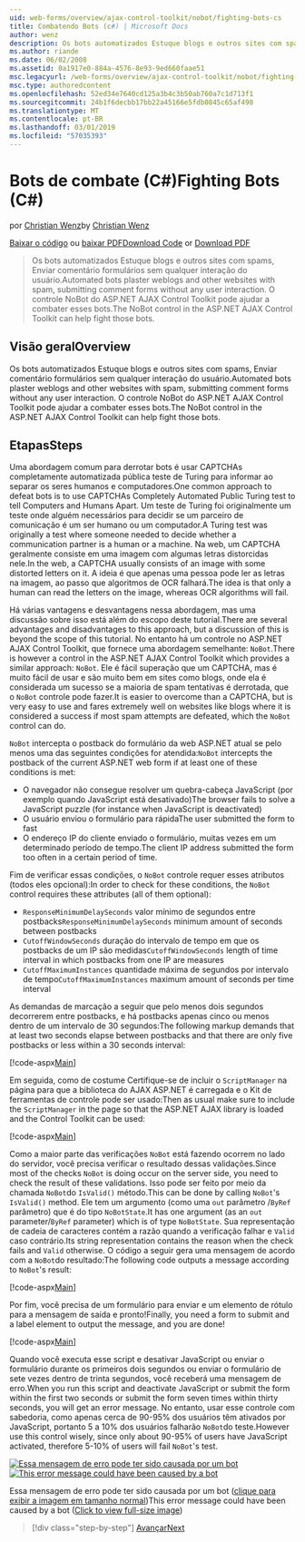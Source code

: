```yaml
---
uid: web-forms/overview/ajax-control-toolkit/nobot/fighting-bots-cs
title: Combatendo Bots (c#) | Microsoft Docs
author: wenz
description: Os bots automatizados Estuque blogs e outros sites com spams, Enviar comentário formulários sem qualquer interação do usuário. Controle NoBot do ASP.NET AJAX Con...
ms.author: riande
ms.date: 06/02/2008
ms.assetid: 0a1917e0-884a-4576-8e93-9ed660faae51
msc.legacyurl: /web-forms/overview/ajax-control-toolkit/nobot/fighting-bots-cs
msc.type: authoredcontent
ms.openlocfilehash: 52ed34e7640cd125a3b4c3b50ab760a7c1d713f1
ms.sourcegitcommit: 24b1f6decbb17bb22a45166e5fdb0845c65af498
ms.translationtype: MT
ms.contentlocale: pt-BR
ms.lasthandoff: 03/01/2019
ms.locfileid: "57035393"
---
```

<a name="fighting-bots-c"></a><span data-ttu-id="852c2-104">Bots de combate (C#)</span><span class="sxs-lookup"><span data-stu-id="852c2-104">Fighting Bots (C#)</span></span>
====================
<span data-ttu-id="852c2-105">por [Christian Wenz](https://github.com/wenz)</span><span class="sxs-lookup"><span data-stu-id="852c2-105">by [Christian Wenz](https://github.com/wenz)</span></span>

<span data-ttu-id="852c2-106">[Baixar o código](http://download.microsoft.com/download/9/3/f/93f8daea-bebd-4821-833b-95205389c7d0/NoBot0.cs.zip) ou [baixar PDF](http://download.microsoft.com/download/b/6/a/b6ae89ee-df69-4c87-9bfb-ad1eb2b23373/nobot0CS.pdf)</span><span class="sxs-lookup"><span data-stu-id="852c2-106">[Download Code](http://download.microsoft.com/download/9/3/f/93f8daea-bebd-4821-833b-95205389c7d0/NoBot0.cs.zip) or [Download PDF](http://download.microsoft.com/download/b/6/a/b6ae89ee-df69-4c87-9bfb-ad1eb2b23373/nobot0CS.pdf)</span></span>

> <span data-ttu-id="852c2-107">Os bots automatizados Estuque blogs e outros sites com spams, Enviar comentário formulários sem qualquer interação do usuário.</span><span class="sxs-lookup"><span data-stu-id="852c2-107">Automated bots plaster weblogs and other websites with spam, submitting comment forms without any user interaction.</span></span> <span data-ttu-id="852c2-108">O controle NoBot do ASP.NET AJAX Control Toolkit pode ajudar a combater esses bots.</span><span class="sxs-lookup"><span data-stu-id="852c2-108">The NoBot control in the ASP.NET AJAX Control Toolkit can help fight those bots.</span></span>


## <a name="overview"></a><span data-ttu-id="852c2-109">Visão geral</span><span class="sxs-lookup"><span data-stu-id="852c2-109">Overview</span></span>

<span data-ttu-id="852c2-110">Os bots automatizados Estuque blogs e outros sites com spams, Enviar comentário formulários sem qualquer interação do usuário.</span><span class="sxs-lookup"><span data-stu-id="852c2-110">Automated bots plaster weblogs and other websites with spam, submitting comment forms without any user interaction.</span></span> <span data-ttu-id="852c2-111">O controle NoBot do ASP.NET AJAX Control Toolkit pode ajudar a combater esses bots.</span><span class="sxs-lookup"><span data-stu-id="852c2-111">The NoBot control in the ASP.NET AJAX Control Toolkit can help fight those bots.</span></span>

## <a name="steps"></a><span data-ttu-id="852c2-112">Etapas</span><span class="sxs-lookup"><span data-stu-id="852c2-112">Steps</span></span>

<span data-ttu-id="852c2-113">Uma abordagem comum para derrotar bots é usar CAPTCHAs completamente automatizada pública teste de Turing para informar ao separar os seres humanos e computadores.</span><span class="sxs-lookup"><span data-stu-id="852c2-113">One common approach to defeat bots is to use CAPTCHAs Completely Automated Public Turing test to tell Computers and Humans Apart.</span></span> <span data-ttu-id="852c2-114">Um teste de Turing foi originalmente um teste onde alguém necessários para decidir se um parceiro de comunicação é um ser humano ou um computador.</span><span class="sxs-lookup"><span data-stu-id="852c2-114">A Turing test was originally a test where someone needed to decide whether a communication partner is a human or a machine.</span></span> <span data-ttu-id="852c2-115">Na web, um CAPTCHA geralmente consiste em uma imagem com algumas letras distorcidas nele.</span><span class="sxs-lookup"><span data-stu-id="852c2-115">In the web, a CAPTCHA usually consists of an image with some distorted letters on it.</span></span> <span data-ttu-id="852c2-116">A ideia é que apenas uma pessoa pode ler as letras na imagem, ao passo que algoritmos de OCR falhará.</span><span class="sxs-lookup"><span data-stu-id="852c2-116">The idea is that only a human can read the letters on the image, whereas OCR algorithms will fail.</span></span>

<span data-ttu-id="852c2-117">Há várias vantagens e desvantagens nessa abordagem, mas uma discussão sobre isso está além do escopo deste tutorial.</span><span class="sxs-lookup"><span data-stu-id="852c2-117">There are several advantages and disadvantages to this approach, but a discussion of this is beyond the scope of this tutorial.</span></span> <span data-ttu-id="852c2-118">No entanto há um controle no ASP.NET AJAX Control Toolkit, que fornece uma abordagem semelhante: `NoBot`.</span><span class="sxs-lookup"><span data-stu-id="852c2-118">There is however a control in the ASP.NET AJAX Control Toolkit which provides a similar approach: `NoBot`.</span></span> <span data-ttu-id="852c2-119">Ele é fácil superação que um CAPTCHA, mas é muito fácil de usar e são muito bem em sites como blogs, onde ela é considerada um sucesso se a maioria de spam tentativas é derrotada, que o `NoBot` controle pode fazer.</span><span class="sxs-lookup"><span data-stu-id="852c2-119">It is easier to overcome than a CAPTCHA, but is very easy to use and fares extremely well on websites like blogs where it is considered a success if most spam attempts are defeated, which the `NoBot` control can do.</span></span>

<span data-ttu-id="852c2-120">`NoBot` intercepta o postback do formulário da web ASP.NET atual se pelo menos uma das seguintes condições for atendida:</span><span class="sxs-lookup"><span data-stu-id="852c2-120">`NoBot` intercepts the postback of the current ASP.NET web form if at least one of these conditions is met:</span></span>

- <span data-ttu-id="852c2-121">O navegador não consegue resolver um quebra-cabeça JavaScript (por exemplo quando JavaScript está desativado)</span><span class="sxs-lookup"><span data-stu-id="852c2-121">The browser fails to solve a JavaScript puzzle (for instance when JavaScript is deactivated)</span></span>
- <span data-ttu-id="852c2-122">O usuário enviou o formulário para rápida</span><span class="sxs-lookup"><span data-stu-id="852c2-122">The user submitted the form to fast</span></span>
- <span data-ttu-id="852c2-123">O endereço IP do cliente enviado o formulário, muitas vezes em um determinado período de tempo.</span><span class="sxs-lookup"><span data-stu-id="852c2-123">The client IP address submitted the form too often in a certain period of time.</span></span>

<span data-ttu-id="852c2-124">Fim de verificar essas condições, o `NoBot` controle requer esses atributos (todos eles opcional):</span><span class="sxs-lookup"><span data-stu-id="852c2-124">In order to check for these conditions, the `NoBot` control requires these attributes (all of them optional):</span></span>

- <span data-ttu-id="852c2-125">`ResponseMinimumDelaySeconds` valor mínimo de segundos entre postbacks</span><span class="sxs-lookup"><span data-stu-id="852c2-125">`ResponseMinimumDelaySeconds` minimum amount of seconds between postbacks</span></span>
- <span data-ttu-id="852c2-126">`CutoffWindowSeconds` duração do intervalo de tempo em que os postbacks de um IP são medidas</span><span class="sxs-lookup"><span data-stu-id="852c2-126">`CutoffWindowSeconds` length of time interval in which postbacks from one IP are measures</span></span>
- <span data-ttu-id="852c2-127">`CutoffMaximumInstances` quantidade máxima de segundos por intervalo de tempo</span><span class="sxs-lookup"><span data-stu-id="852c2-127">`CutoffMaximumInstances` maximum amount of seconds per time interval</span></span>

<span data-ttu-id="852c2-128">As demandas de marcação a seguir que pelo menos dois segundos decorrerem entre postbacks, e há postbacks apenas cinco ou menos dentro de um intervalo de 30 segundos:</span><span class="sxs-lookup"><span data-stu-id="852c2-128">The following markup demands that at least two seconds elapse between postbacks and that there are only five postbacks or less within a 30 seconds interval:</span></span>

[!code-aspx[Main](fighting-bots-cs/samples/sample1.aspx)]

<span data-ttu-id="852c2-129">Em seguida, como de costume Certifique-se de incluir o `ScriptManager` na página para que a biblioteca do AJAX ASP.NET é carregada e o Kit de ferramentas de controle pode ser usado:</span><span class="sxs-lookup"><span data-stu-id="852c2-129">Then as usual make sure to include the `ScriptManager` in the page so that the ASP.NET AJAX library is loaded and the Control Toolkit can be used:</span></span>

[!code-aspx[Main](fighting-bots-cs/samples/sample2.aspx)]

<span data-ttu-id="852c2-130">Como a maior parte das verificações `NoBot` está fazendo ocorrem no lado do servidor, você precisa verificar o resultado dessas validações.</span><span class="sxs-lookup"><span data-stu-id="852c2-130">Since most of the checks `NoBot` is doing occur on the server side, you need to check the result of these validations.</span></span> <span data-ttu-id="852c2-131">Isso pode ser feito por meio da chamada `NoBot`do `IsValid()` método.</span><span class="sxs-lookup"><span data-stu-id="852c2-131">This can be done by calling `NoBot`'s `IsValid()` method.</span></span> <span data-ttu-id="852c2-132">Ele tem um argumento (como uma `out` parâmetro /`ByRef` parâmetro) que é do tipo `NoBotState`.</span><span class="sxs-lookup"><span data-stu-id="852c2-132">It has one argument (as an `out` parameter/`ByRef` parameter) which is of type `NoBotState`.</span></span> <span data-ttu-id="852c2-133">Sua representação de cadeia de caracteres contém a razão quando a verificação falhar e `Valid` caso contrário.</span><span class="sxs-lookup"><span data-stu-id="852c2-133">Its string representation contains the reason when the check fails and `Valid` otherwise.</span></span> <span data-ttu-id="852c2-134">O código a seguir gera uma mensagem de acordo com a `NoBot`do resultado:</span><span class="sxs-lookup"><span data-stu-id="852c2-134">The following code outputs a message according to `NoBot`'s result:</span></span>

[!code-aspx[Main](fighting-bots-cs/samples/sample3.aspx)]

<span data-ttu-id="852c2-135">Por fim, você precisa de um formulário para enviar e um elemento de rótulo para a mensagem de saída e pronto!</span><span class="sxs-lookup"><span data-stu-id="852c2-135">Finally, you need a form to submit and a label element to output the message, and you are done!</span></span>

[!code-aspx[Main](fighting-bots-cs/samples/sample4.aspx)]

<span data-ttu-id="852c2-136">Quando você executa esse script e desativar JavaScript ou enviar o formulário durante os primeiros dois segundos ou enviar o formulário de sete vezes dentro de trinta segundos, você receberá uma mensagem de erro.</span><span class="sxs-lookup"><span data-stu-id="852c2-136">When you run this script and deactivate JavaScript or submit the form within the first two seconds or submit the form seven times within thirty seconds, you will get an error message.</span></span> <span data-ttu-id="852c2-137">No entanto, usar esse controle com sabedoria, como apenas cerca de 90-95% dos usuários têm ativados por JavaScript, portanto 5 a 10% dos usuários falharão `NoBot`do teste.</span><span class="sxs-lookup"><span data-stu-id="852c2-137">However use this control wisely, since only about 90-95% of users have JavaScript activated, therefore 5-10% of users will fail `NoBot`'s test.</span></span>


<span data-ttu-id="852c2-138">[![Essa mensagem de erro pode ter sido causada por um bot](fighting-bots-cs/_static/image2.png)](fighting-bots-cs/_static/image1.png)</span><span class="sxs-lookup"><span data-stu-id="852c2-138">[![This error message could have been caused by a bot](fighting-bots-cs/_static/image2.png)](fighting-bots-cs/_static/image1.png)</span></span>

<span data-ttu-id="852c2-139">Essa mensagem de erro pode ter sido causada por um bot ([clique para exibir a imagem em tamanho normal](fighting-bots-cs/_static/image3.png))</span><span class="sxs-lookup"><span data-stu-id="852c2-139">This error message could have been caused by a bot ([Click to view full-size image](fighting-bots-cs/_static/image3.png))</span></span>

> [!div class="step-by-step"]
> [<span data-ttu-id="852c2-140">Avançar</span><span class="sxs-lookup"><span data-stu-id="852c2-140">Next</span></span>](fighting-bots-vb.md)
